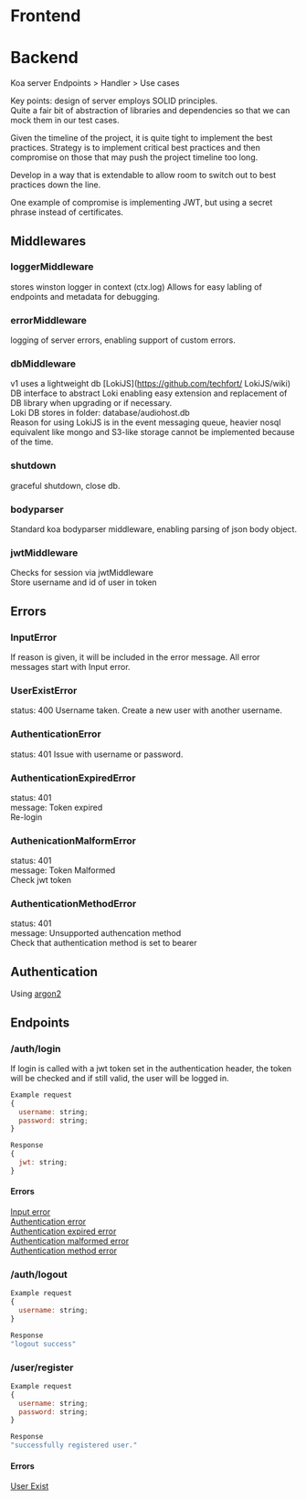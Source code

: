 # Frontend


# Backend
Koa server
Endpoints > Handler > Use cases

Key points: design of server employs SOLID principles.  
Quite a fair bit of abstraction of libraries and dependencies so that we can mock them in our test cases.  

Given the timeline of the project, it is quite tight to implement the best practices. Strategy is to implement critical best practices and then compromise on those that may push the project timeline too long.  

Develop in a way that is extendable to allow room to switch out to best practices down the line.  

One example of compromise is implementing JWT, but using a secret phrase instead of certificates.   

## Middlewares
### loggerMiddleware
stores winston logger in context (ctx.log)
Allows for easy labling of endpoints and metadata for debugging.    

### errorMiddleware  
logging of server errors, enabling support of custom errors.  

### dbMiddleware
v1 uses a lightweight db [LokiJS](https://github.com/techfort/ LokiJS/wiki)  
DB interface to abstract Loki enabling easy extension and replacement of DB library when upgrading or if necessary.   
Loki DB stores in folder: database/audiohost.db  
Reason for using LokiJS is in the event messaging queue, heavier nosql equivalent like mongo and S3-like storage cannot be implemented because of the time.  

### shutdown
graceful shutdown, close db.  

### bodyparser
Standard koa bodyparser middleware, enabling parsing of json body object.  

### jwtMiddleware
Checks for session via jwtMiddleware  
Store username and id of user in token  



## Errors
### InputError
If reason is given, it will be included in the error message. All error messages start with Input error.

### UserExistError
status: 400
Username taken. Create a new user with another username. 

### AuthenticationError
status: 401
Issue with username or password.  

### AuthenticationExpiredError
status: 401  
message: Token expired  
Re-login  

### AuthenicationMalformError 
status: 401  
message: Token Malformed  
Check jwt token  

### AuthenticationMethodError  
status: 401  
message: Unsupported authencation method  
Check that authentication method is set to bearer



## Authentication
Using [argon2](https://github.com/ranisalt/node-argon2)



## Endpoints
### /auth/login
If login is called with a jwt token set in the authentication header, the token will be checked and if still valid, the user will be logged in.  
```javascript
Example request
{
  username: string;
  password: string;
}

Response
{
  jwt: string;
}
```
#### Errors
[Input error](#InputError)  
[Authentication error](#AuthenticationError)  
[Authentication expired error](#AuthenticationExpiredError)  
[Authentication malformed error](#AuthenticationMalformError)  
[Authentication method error](#AuthenticationMethodError)  

### /auth/logout
```javascript
Example request
{
  username: string;
}

Response
"logout success"
```

### /user/register
```javascript
Example request
{
  username: string;
  password: string;
}

Response
"successfully registered user."
```
#### Errors
[User Exist](#UserExistError)
